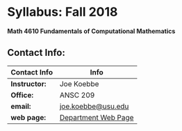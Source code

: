 # Syllabus: Fall 2018

**Math 4610 Fundamentals of Computational Mathematics**

## Contact Info:

**Contact Info** | Info
---------------- | ----
**Instructor:** | Joe Koebbe
**Office:** | ANSC 209
**email:** | [joe.koebbe@usu.edu](mailto:joe.koebbe@usu.edu)
**web page:** | [Department Web Page](http:www.math.usu.edu/~koebbe)
